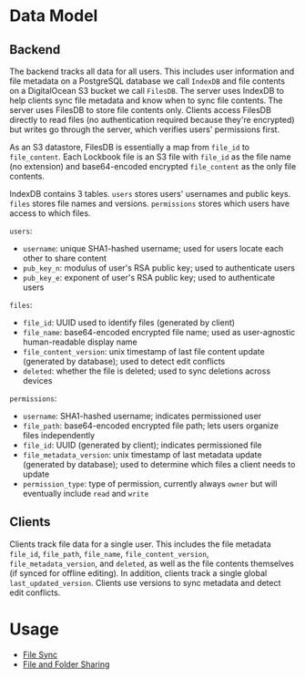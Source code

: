 # Data Model
## Backend
The backend tracks all data for all users. This includes user information and file metadata on a PostgreSQL database we call `IndexDB` and file contents on a DigitalOcean S3 bucket we call `FilesDB`. The server uses IndexDB to help clients sync file metadata and know when to sync file contents. The server uses FilesDB to store file contents only. Clients access FilesDB directly to read files (no authentication required because they're encrypted) but writes go through the server, which verifies users' permissions first.

As an S3 datastore, FilesDB is essentially a map from `file_id` to `file_content`. Each Lockbook file is an S3 file with `file_id` as the file name (no extension) and base64-encoded encrypted `file_content` as the only file contents.

IndexDB contains 3 tables. `users` stores users' usernames and public keys. `files` stores file names and versions. `permissions` stores which users have access to which files.

`users`:
* `username`: unique SHA1-hashed username; used for users locate each other to share content
* `pub_key_n`: modulus of user's RSA public key; used to authenticate users
* `pub_key_e`: exponent of user's RSA public key; used to authenticate users

`files`:
* `file_id`: UUID used to identify files (generated by client)
* `file_name`: base64-encoded encrypted file name; used as user-agnostic human-readable display name
* `file_content_version`: unix timestamp of last file content update (generated by database); used to detect edit conflicts
* `deleted`: whether the file is deleted; used to sync deletions across devices

`permissions`:
* `username`: SHA1-hashed username; indicates permissioned user
* `file_path`: base64-encoded encrypted file path; lets users organize files independently
* `file_id`: UUID (generated by client); indicates permissioned file
* `file_metadata_version`: unix timestamp of last metadata update (generated by database); used to determine which files a client needs to update
* `permission_type`: type of permission, currently always `owner` but will eventually include `read` and `write`

## Clients
Clients track file data for a single user. This includes the file metadata `file_id`, `file_path`, `file_name`, `file_content_version`, `file_metadata_version`, and `deleted`, as well as the file contents themselves (if synced for offline editing). In addition, clients track a single global `last_updated_version`. Clients use versions to sync metadata and detect edit conflicts.

# Usage
+ [File Sync](sync.md)
+ [File and Folder Sharing](files_folders_and_sharing.md)